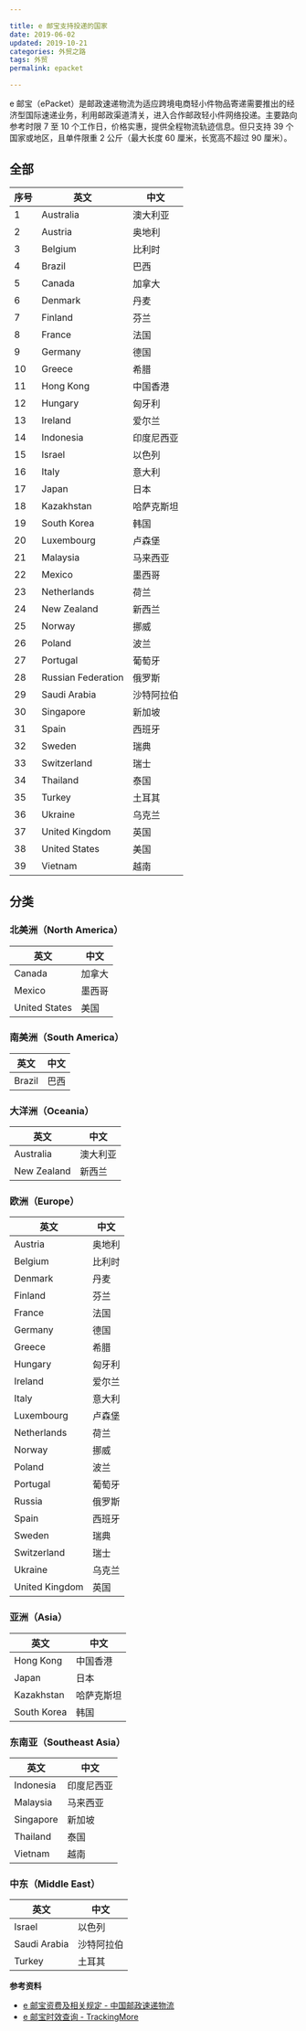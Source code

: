 ```yaml
---

title: e 邮宝支持投递的国家  
date: 2019-06-02  
updated: 2019-10-21
categories: 外贸之路       
tags: 外贸
permalink: epacket  

---
```


e 邮宝（ePacket）是邮政速递物流为适应跨境电商轻小件物品寄递需要推出的经济型国际速递业务，利用邮政渠道清关，进入合作邮政轻小件网络投递。主要路向参考时限 7 至 10 个工作日，价格实惠，提供全程物流轨迹信息。但只支持 39 个国家或地区，且单件限重 2 公斤（最大长度 60 厘米，长宽高不超过 90 厘米）。


<!-- more -->


## 全部

| 序号 | 英文               | 中文       |
| ---- | ------------------ | ---------- |
| 1    | Australia          | 澳大利亚   |
| 2    | Austria            | 奥地利     |
| 3    | Belgium            | 比利时     |
| 4    | Brazil             | 巴西       |
| 5    | Canada             | 加拿大     |
| 6    | Denmark            | 丹麦       |
| 7    | Finland            | 芬兰       |
| 8    | France             | 法国       |
| 9    | Germany            | 德国       |
| 10   | Greece             | 希腊       |
| 11   | Hong Kong          | 中国香港   |
| 12   | Hungary            | 匈牙利     |
| 13   | Ireland            | 爱尔兰     |
| 14   | Indonesia          | 印度尼西亚 |
| 15   | Israel             | 以色列     |
| 16   | Italy              | 意大利     |
| 17   | Japan              | 日本       |
| 18   | Kazakhstan         | 哈萨克斯坦 |
| 19   | South Korea        | 韩国       |
| 20   | Luxembourg         | 卢森堡     |
| 21   | Malaysia           | 马来西亚   |
| 22   | Mexico             | 墨西哥     |
| 23   | Netherlands        | 荷兰       |
| 24   | New Zealand        | 新西兰     |
| 25   | Norway             | 挪威       |
| 26   | Poland             | 波兰       |
| 27   | Portugal           | 葡萄牙     |
| 28   | Russian Federation | 俄罗斯     |
| 29   | Saudi Arabia       | 沙特阿拉伯 |
| 30   | Singapore          | 新加坡     |
| 31   | Spain              | 西班牙     |
| 32   | Sweden             | 瑞典       |
| 33   | Switzerland        | 瑞士       |
| 34   | Thailand           | 泰国       |
| 35   | Turkey             | 土耳其     |
| 36   | Ukraine            | 乌克兰     |
| 37   | United Kingdom     | 英国       |
| 38   | United States      | 美国       |
| 39   | Vietnam            | 越南       |

## 分类

### 北美洲（North America）

| 英文          | 中文   |
| ------------- | ------ |
| Canada        | 加拿大 |
| Mexico        | 墨西哥 |
| United States | 美国   |


### 南美洲（South America）

| 英文          | 中文   |
| ------------- | ------ |
| Brazil        | 巴西   |


### 大洋洲（Oceania）

| 英文        | 中文     |
| ----------- | -------- |
| Australia   | 澳大利亚 |
| New Zealand | 新西兰   |


### 欧洲（Europe）

| 英文           | 中文   |
| -------------- | ------ |
| Austria        | 奥地利 |
| Belgium        | 比利时 |
| Denmark        | 丹麦   |
| Finland        | 芬兰   |
| France         | 法国   |
| Germany        | 德国   |
| Greece         | 希腊   |
| Hungary        | 匈牙利 |
| Ireland        | 爱尔兰 |
| Italy          | 意大利 |
| Luxembourg     | 卢森堡 |
| Netherlands    | 荷兰   |
| Norway         | 挪威   |
| Poland         | 波兰   |
| Portugal       | 葡萄牙 |
| Russia         | 俄罗斯 |
| Spain          | 西班牙 |
| Sweden         | 瑞典   |
| Switzerland    | 瑞士   |
| Ukraine        | 乌克兰 |
| United Kingdom | 英国   |


### 亚洲（Asia）

| 英文       | 中文       |
| ---------- | ---------- |
| Hong Kong  | 中国香港   |
| Japan      | 日本       |
| Kazakhstan | 哈萨克斯坦 |
| South Korea | 韩国      |


### 东南亚（Southeast Asia）

| 英文       | 中文       |
| ---------- | ---------- |
| Indonesia  | 印度尼西亚 |
| Malaysia   | 马来西亚   |
| Singapore  | 新加坡     |
| Thailand   | 泰国       |
| Vietnam    | 越南       |



### 中东（Middle East）

| 英文         | 中文       |
| ------------ | ---------- |
| Israel       | 以色列     |
| Saudi Arabia | 沙特阿拉伯 |
| Turkey       | 土耳其     |

**参考资料**
- [e 邮宝资费及相关规定 - 中国邮政速递物流](http://shipping.ems.com.cn/product/findDetail?spm=5261.9456716.0.0.65a142cfIdYs5z&sid=400026)
- [e 邮宝时效查询 - TrackingMore](https://www.trackingmore.com/epacket-cn-cn-ship-packages-from-china-to-other-countries-by-epacket)

